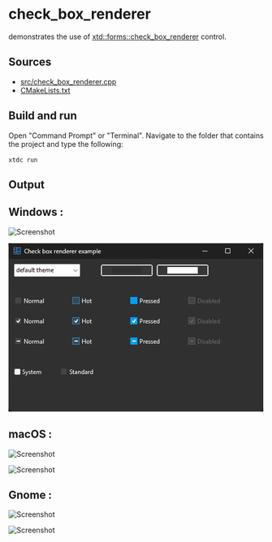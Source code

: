 # check_box_renderer

demonstrates the use of [xtd::forms::check_box_renderer](https://gammasoft71.github.io/xtd/reference_guides/latest/classxtd_1_1forms_1_1check__box__renderer.html) control.

## Sources

* [src/check_box_renderer.cpp](src/check_box_renderer.cpp)
* [CMakeLists.txt](CMakeLists.txt)

## Build and run

Open "Command Prompt" or "Terminal". Navigate to the folder that contains the project and type the following:

```shell
xtdc run
```

## Output

## Windows :

![Screenshot](../../../../docs/pictures/examples/check_box_renderer_w.png)

![Screenshot](../../../../docs/pictures/examples/check_box_renderer_wd.png)

## macOS :

![Screenshot](../../../../docs/pictures/examples/check_box_renderer_m.png)

![Screenshot](../../../../docs/pictures/examples/check_box_renderer_md.png)

## Gnome :

![Screenshot](../../../../docs/pictures/examples/check_box_renderer_g.png)

![Screenshot](../../../../docs/pictures/examples/check_box_renderer_gd.png)
